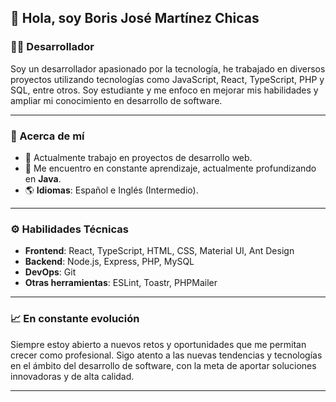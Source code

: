 ## 👋 Hola, soy Boris José Martínez Chicas

### 👨‍💻 Desarrollador

Soy un desarrollador apasionado por la tecnología, he trabajado en diversos proyectos utilizando tecnologías como JavaScript, React, TypeScript, PHP y SQL, entre otros. Soy estudiante y me enfoco en mejorar mis habilidades y ampliar mi conocimiento en desarrollo de software.

--- 

### 🚀 Acerca de mí

- 🔭 Actualmente trabajo en proyectos de desarrollo web.
- 🌱 Me encuentro en constante aprendizaje, actualmente profundizando en **Java**.
- 🌎 **Idiomas**: Español e Inglés (Intermedio).

---

### ⚙️ Habilidades Técnicas

- **Frontend**: React, TypeScript, HTML, CSS, Material UI, Ant Design
- **Backend**: Node.js, Express, PHP, MySQL
- **DevOps**: Git
- **Otras herramientas**: ESLint, Toastr, PHPMailer

---

### 📈 En constante evolución

Siempre estoy abierto a nuevos retos y oportunidades que me permitan crecer como profesional. Sigo atento a las nuevas tendencias y tecnologías en el ámbito del desarrollo de software, con la meta de aportar soluciones innovadoras y de alta calidad.

---

